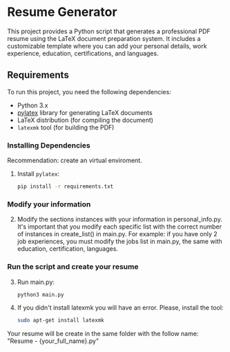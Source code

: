 # Resume Generator

This project provides a Python script that generates a professional PDF resume using the LaTeX document preparation system. It includes a customizable template where you can add your personal details, work experience, education, certifications, and languages.

## Requirements

To run this project, you need the following dependencies:

- Python 3.x
- [pylatex](https://github.com/JelteF/PyLaTeX) library for generating LaTeX documents
- LaTeX distribution (for compiling the document)
- `latexmk` tool (for building the PDF)

### Installing Dependencies

Recommendation: create an virtual enviroment.

1. Install `pylatex`:
   ```bash
   pip install -r requirements.txt
   ```
### Modify your information

2. Modify the sections instances with your information in personal_info.py. It's important that you modify each specific list with the correct number of instances in create_list() in main.py. For example: if you have only 2 job experiences, you must modify the jobs list in main.py, the same with education, certification, languages.

### Run the script and create your resume

3. Run main.py:
   ```bash
   python3 main.py
   ```
4. If you didn't install latexmk you will have an error. Please, install the tool:
   ```bash
   sudo apt-get install latexmk
   ```

Your resume will be create in the same folder with the follow name: "Resume - {your_full_name}.py"
